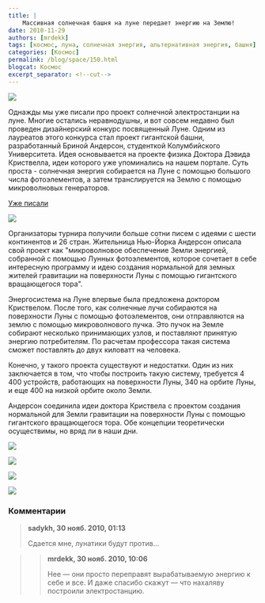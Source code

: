 ```yaml
---
title: |
    Массивная солнечная башня на луне передает энергию на Землю!
date: 2010-11-29
authors: [mrdekk]
tags: [космос, луна, солнечная энергия, альтернативная энергия, башня]
categories: [Космос]
permalink: /blog/space/150.html
blogcat: Космос
excerpt_separator: <!--cut-->
---
```



![](http://itw66.ru/uploads/images/00/00/01/2010/11/29/991968.jpg)


Однажды мы уже писали про проект солнечной электростанции на луне. Многие остались неравнодушны, и вот совсем недавно был проведен дизайнерский конкурс посвященный Луне. Одним из лауреатов этого конкурса стал проект гигантской башни, разработанный Бриной Андерсон, студенткой Колумбийского Университета. Идея основывается на проекте физика Доктора Дэвида Криствелла, идеи которого уже упоминались на нашем портале. Суть проста - солнечная энергия собирается на Луне с помощью большого числа фотоэлементов, а затем транслируется на Землю с помощью микроволновых генераторов.


<!--cut-->

[Уже писали](http://itw66.ru/blog/space/16.html)


![](http://itw66.ru/uploads/images/00/00/01/2010/11/29/89c48b.jpg)


Организаторы турнира получили больше сотни писем с идеями с шести континентов и 26 стран. Жительница Нью-Йорка Андерсон описала свой проект как "микроволновое обеспечение Земли энергией, собранной с помощью Лунных фотоэлементов, которое сочетает в себе интересную программу и идею создания нормальной для земных жителей гравитации на поверхности Луны с помощью гигантского вращающегося тора".

Энергосистема на Луне впервые была предложена доктором Криствелом. После того, как солнечные лучи собираются на поверхности Луны с помощью фотоэлементов, они отправляются на землю с помощью микроволнового пучка. Это пучок на Земле собирают несколько принимающих узлов, и поставляют принятую энергию потребителям. По расчетам профессора такая система сможет поставлять до двух киловатт на человека.

Конечно, у такого проекта существуют и недостатки. Один из них заключается в том, что чтобы построить такую систему, требуется 4 400 устройств, работающих на поверхности Луны, 340 на орбите Луны, и еще 400 на низкой орбите около Земли.

Андерсон соединила идеи доктора Криствела с проектом создания нормальной для Земли гравитации на поверхности Луны с помощью гигантского вращающегося тора. Обе концепции теоретически осуществимы, но вряд ли в наши дни.


![](http://itw66.ru/uploads/images/00/00/01/2010/11/29/1a6e1d.jpg)


![](http://itw66.ru/uploads/images/00/00/01/2010/11/29/783378.jpg)


![](http://itw66.ru/uploads/images/00/00/01/2010/11/29/d69719.jpg)


![](http://itw66.ru/uploads/images/00/00/01/2010/11/29/dee656.jpg)


### Комментарии

>**sadykh, 30 нояб. 2010, 01:13**
>
>Сдается мне, лунатики будут против...

>>**mrdekk, 30 нояб. 2010, 10:06**
>>
>>Нее — они просто переправят вырабатываемую энергию к себе и все. И даже спасибо скажут — что нахаляву построили электростанцию.
